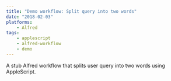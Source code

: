 ```yaml
---
title: "Demo workflow: Split query into two words"
date: "2018-02-03"
platforms:
    - Alfred
tags:
    - applescript
    - alfred-workflow
    - demo
---
```


A stub Alfred workflow that splits user query into two words using
AppleScript.

<!--more-->
